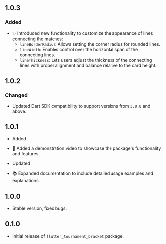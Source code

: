## 1.0.3

### Added

- ✨ Introduced new functionality to customize the appearance of lines connecting the matches:
    - `lineBorderRadius`: Allows setting the corner radius for rounded lines.
    - `lineWidth`: Enables control over the horizontal span of the connecting lines.
    - `lineThickness`: Lets users adjust the thickness of the connecting lines with proper alignment
      and balance relative to the card height.

## 1.0.2

### Changed

- Updated Dart SDK compatibility to support versions from `3.0.0` and above.

## 1.0.1

* Added

- 🎥 Added a demonstration video to showcase the package's functionality and features.

* Updated

- 📚 Expanded documentation to include detailed usage examples and explanations.

## 1.0.0

* Stable version, fixed bugs.

## 0.1.0

* Initial release of `flutter_tournament_bracket` package.


